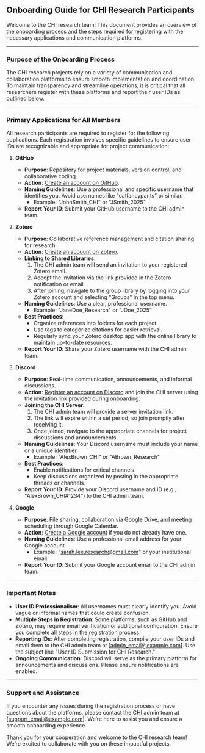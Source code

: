 ## **Onboarding Guide for CHI Research Participants**

Welcome to the CHI research team! This document provides an overview of the onboarding process and the steps required for registering with the necessary applications and communication platforms.

---

### **Purpose of the Onboarding Process**
The CHI research projects rely on a variety of communication and collaboration platforms to ensure smooth implementation and coordination. To maintain transparency and streamline operations, it is critical that all researchers register with these platforms and report their user IDs as outlined below.

---

### **Primary Applications for All Members**
All research participants are required to register for the following applications. Each registration involves specific guidelines to ensure user IDs are recognizable and appropriate for project communication:

1. **GitHub**
   - **Purpose**: Repository for project materials, version control, and collaborative coding.
   - **Action**: [Create an account on GitHub](https://github.com/join).
   - **Naming Guidelines**: Use a professional and specific username that identifies you. Avoid usernames like "catfancypants" or similar.
     - Example: "JohnSmith_CHI" or "JSmith_2025"
   - **Report Your ID**: Submit your GitHub username to the CHI admin team.

2. **Zotero**
   - **Purpose**: Collaborative reference management and citation sharing for research.
   - **Action**: [Create an account on Zotero](https://www.zotero.org/user/register).
   - **Linking to Shared Libraries**:  
     1. The CHI admin team will send an invitation to your registered Zotero email.  
     2. Accept the invitation via the link provided in the Zotero notification or email.  
     3. After joining, navigate to the group library by logging into your Zotero account and selecting "Groups" in the top menu.  
   - **Naming Guidelines**: Use a clear, professional username.  
     - Example: "JaneDoe_Research" or "JDoe_2025"  
   - **Best Practices**:  
     - Organize references into folders for each project.  
     - Use tags to categorize citations for easier retrieval.  
     - Regularly sync your Zotero desktop app with the online library to maintain up-to-date resources.  
   - **Report Your ID**: Share your Zotero username with the CHI admin team.

3. **Discord**
   - **Purpose**: Real-time communication, announcements, and informal discussions.
   - **Action**: [Register an account on Discord](https://discord.com/register) and join the CHI server using the invitation link provided during onboarding.
   - **Joining the CHI Server**:  
     1. The CHI admin team will provide a server invitation link.  
     2. The link will expire within a set period, so join promptly after receiving it.  
     3. Once joined, navigate to the appropriate channels for project discussions and announcements.  
   - **Naming Guidelines**: Your Discord username must include your name or a unique identifier.  
     - Example: "AlexBrown_CHI" or "ABrown_Research"  
   - **Best Practices**:  
     - Enable notifications for critical channels.  
     - Keep discussions organized by posting in the appropriate threads or channels.  
   - **Report Your ID**: Provide your Discord username and ID (e.g., "AlexBrown_CHI#1234") to the CHI admin team.

4. **Google**
   - **Purpose**: File sharing, collaboration via Google Drive, and meeting scheduling through Google Calendar.
   - **Action**: [Create a Google account](https://accounts.google.com/signup) if you do not already have one.
   - **Naming Guidelines**: Use a professional email address for your Google account.  
     - Example: "sarah.lee.research@gmail.com" or your institutional email.  
   - **Report Your ID**: Submit your Google account email to the CHI admin team.

---

### **Important Notes**
- **User ID Professionalism**: All usernames must clearly identify you. Avoid vague or informal names that could create confusion.
- **Multiple Steps in Registration**: Some platforms, such as GitHub and Zotero, may require email verification or additional configuration. Ensure you complete all steps in the registration process.
- **Reporting IDs**: After completing registration, compile your user IDs and email them to the CHI admin team at [admin_email@example.com]. Use the subject line "User ID Submission for CHI Research."
- **Ongoing Communication**: Discord will serve as the primary platform for announcements and discussions. Please ensure notifications are enabled.

---

### **Support and Assistance**
If you encounter any issues during the registration process or have questions about the platforms, please contact the CHI admin team at [support_email@example.com]. We’re here to assist you and ensure a smooth onboarding experience.

Thank you for your cooperation and welcome to the CHI research team! We’re excited to collaborate with you on these impactful projects.
